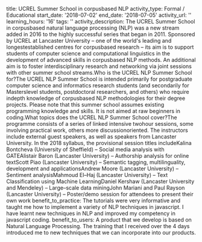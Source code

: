 title: UCREL Summer School in corpusbased NLP
activity_type: Formal / Educational
start_date: '2018-07-02'
end_date: '2018-07-05'
activity_url: ''
learning_hours: '16'
tags: ''
activity_description: The UCREL Summer School in corpusbased natural language processing
  (NLP) was a new stream added in 2016 to the highly successful series that began
  in 2011. Sponsored by UCREL at Lancaster University – one of the world's leading
  and longestestablished centres for corpusbased research – its aim is to support
  students of computer science and computational linguistics in the development of
  advanced skills in corpusbased NLP methods. An additional aim is to foster interdisciplinary
  research and networking via joint sessions with other summer school streams.Who
  is the UCREL NLP Summer School for?The UCREL NLP Summer School is intended primarily
  for postgraduate computer science and informatics research students (and secondarily
  for Masterslevel students, postdoctoral researchers, and others) who require indepth
  knowledge of corpusbased NLP methodologies for their degree projects. Please note
  that this summer school assumes existing programming knowledge and skills. It is
  not aimed at raw beginners in coding.What topics does the UCREL NLP Summer School
  cover?The programme consists of a series of linked intensive twohour sessions, some
  involving practical work, others more discussionoriented. The instructors include
  external guest speakers, as well as speakers from Lancaster University. In the 2018
  syllabus, the provisional session titles includeKalina Bontcheva (University of
  Sheffield) – Social media analysis with GATEAlistair Baron (Lancaster University)
  – Authorship analysis for online textScott Piao (Lancaster University) – Semantic
  tagging, multilinguality, development and applicationsAndrew Moore (Lancaster University)
  – Sentiment analysisMahmoud El–Haj (Lancaster University) – Text Classification
  using Machine LearningDaniel Kershaw (Lancaster University and Mendeley) – Large–scale
  data miningJohn Mariani and Paul Rayson (Lancaster University) – Poster/demo session
  for attendees to present their own work
benefit_to_practice: The tutorials were very informative and taught me how to implement
  a variety of NLP techniques in javascript. I have learnt new techniques in NLP and
  improved my competency in javascript coding.
benefit_to_users: A product that we develop is based on Natural Language Processing.
  The training that I received over the 4 days introduced me to new techniques that
  we can incorporate into our products.
